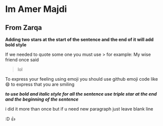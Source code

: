 # Im Amer Majdi

## From Zarqa

**Adding two stars at the start of the sentence and the end of it will add bold style**

If we needed to quote some one you must use > for example: My wise friend once said 
>lol

To express your feeling using emoji you should use github emoji code like :smile: to express that you are smiling

***to use bold and italic style for all the sentence use triple star at the end and the beginning of the sentence***

i did it more than once but if u need new paragraph just leave blank line

:D  :+1:
